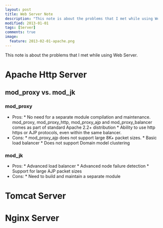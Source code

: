 ```yaml
---
layout: post
title: Web Server Note
description: "This note is about the problems that I met while using Web Server."
modified: 2013-01-01
tags: [Server]
comments: true
image:
  feature: 2013-02-01-apache.png
---
```


This note is about the problems that I met while using Web Server.

# Apache Http Server

## mod_proxy vs. mod_jk

### mod_proxy

* Pros:
      * No need for a separate module compilation and maintenance. mod_proxy,
        mod_proxy_http, mod_proxy_ajp and mod_proxy_balancer comes as part of 
        standard Apache 2.2+ distribution
      * Ability to use http https or AJP protocols, even within the same 
        balancer.    
* Cons:
      * mod_proxy_ajp does not support large 8K+ packet sizes.
      * Basic load balancer
      * Does not support Domain model clustering
      

### mod_jk
* Pros:
      * Advanced load balancer
      * Advanced node failure detection
      * Support for large AJP packet sizes
* Cons:
      * Need to build and maintain a separate module

# Tomcat Server

# Nginx Server

